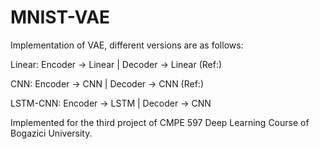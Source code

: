 # MNIST-VAE

Implementation of VAE, different versions are as follows:

Linear: Encoder -> Linear | Decoder -> Linear (Ref:)

CNN: Encoder -> CNN | Decoder -> CNN (Ref:)

LSTM-CNN: Encoder -> LSTM | Decoder -> CNN

Implemented for the third project of CMPE 597 Deep Learning Course of Bogazici University.
